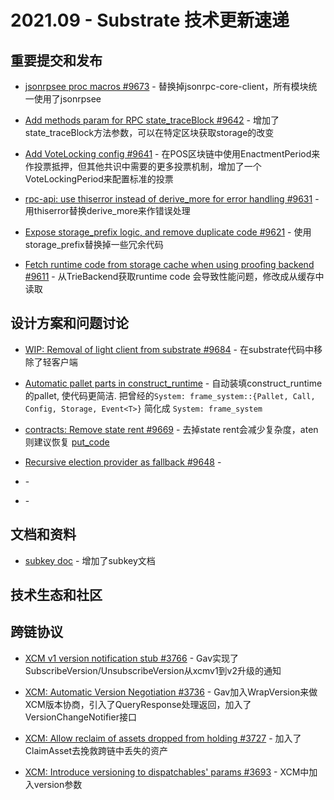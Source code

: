 # 2021.09 - Substrate 技术更新速递

## 重要提交和发布

* [jsonrpsee proc macros #9673](https://github.com/paritytech/substrate/pull/9673) - 替换掉jsonrpc-core-client，所有模块统一使用了jsonrpsee

* [Add methods param for RPC state_traceBlock #9642](https://github.com/paritytech/substrate/pull/9642) - 增加了state_traceBlock方法参数，可以在特定区块获取storage的改变

* [Add VoteLocking config #9641](https://github.com/paritytech/substrate/pull/9641) - 在POS区块链中使用EnactmentPeriod来作投票抵押，但其他共识中需要的更多投票机制，增加了一个VoteLockingPeriod来配置标准的投票

* [rpc-api: use thiserror instead of derive_more for error handling #9631](https://github.com/paritytech/substrate/pull/9631) - 用thiserror替换derive_more来作错误处理

* [Expose storage_prefix logic, and remove duplicate code #9621](https://github.com/paritytech/substrate/pull/9621) - 使用storage_prefix替换掉一些冗余代码

* [Fetch runtime code from storage cache when using proofing backend #9611](https://github.com/paritytech/substrate/pull/9611) - 从TrieBackend获取runtime code 会导致性能问题，修改成从缓存中读取



## 设计方案和问题讨论

* [WIP: Removal of light client from substrate #9684](https://github.com/paritytech/substrate/pull/9684) - 在substrate代码中移除了轻客户端

* [Automatic pallet parts in construct_runtime](https://github.com/paritytech/substrate/pull/9681) - 自动装填construct_runtime的pallet, 使代码更简洁. 把曾经的`System: frame_system::{Pallet, Call, Config, Storage, Event<T>}` 简化成 `System: frame_system`

* [contracts: Remove state rent #9669](https://github.com/paritytech/substrate/pull/9669) - 去掉state rent会减少复杂度，aten则建议恢复 [put_code](https://github.com/paritytech/substrate/issues/8671)

* [Recursive election provider as fallback #9648](https://github.com/paritytech/substrate/pull/9648) - 

* []() - 
* []() - 

## 文档和资料

* [subkey doc](https://github.com/paritytech/substrate/blob/c64bb7d17796631983160b6cfc136306dc246e3d/bin/utils/subkey/README.md) - 增加了subkey文档


## 技术生态和社区



## 跨链协议

* [XCM v1 version notification stub #3766](https://github.com/paritytech/polkadot/pull/3766) - Gav实现了SubscribeVersion/UnsubscribeVersion从xcmv1到v2升级的通知

* [XCM: Automatic Version Negotiation #3736](https://github.com/paritytech/polkadot/pull/3736) - Gav加入WrapVersion来做XCM版本协商，引入了QueryResponse处理返回，加入了VersionChangeNotifier接口

* [XCM: Allow reclaim of assets dropped from holding #3727](https://github.com/paritytech/polkadot/pull/3727) - 加入了ClaimAsset去挽救跨链中丢失的资产

* [XCM: Introduce versioning to dispatchables' params #3693](https://github.com/paritytech/polkadot/pull/3693) - XCM中加入version参数